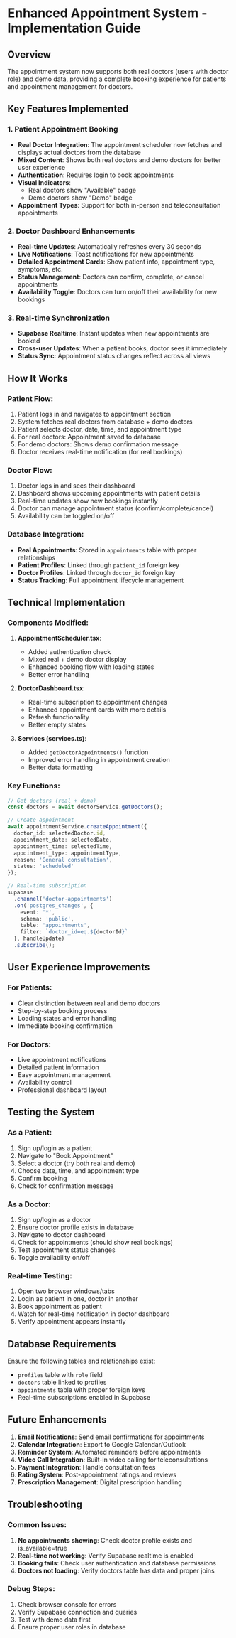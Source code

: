 # Enhanced Appointment System - Implementation Guide

## Overview
The appointment system now supports both real doctors (users with doctor role) and demo data, providing a complete booking experience for patients and appointment management for doctors.

## Key Features Implemented

### 1. Patient Appointment Booking
- **Real Doctor Integration**: The appointment scheduler now fetches and displays actual doctors from the database
- **Mixed Content**: Shows both real doctors and demo doctors for better user experience
- **Authentication**: Requires login to book appointments
- **Visual Indicators**: 
  - Real doctors show "Available" badge
  - Demo doctors show "Demo" badge
- **Appointment Types**: Support for both in-person and teleconsultation appointments

### 2. Doctor Dashboard Enhancements
- **Real-time Updates**: Automatically refreshes every 30 seconds
- **Live Notifications**: Toast notifications for new appointments
- **Detailed Appointment Cards**: Show patient info, appointment type, symptoms, etc.
- **Status Management**: Doctors can confirm, complete, or cancel appointments
- **Availability Toggle**: Doctors can turn on/off their availability for new bookings

### 3. Real-time Synchronization
- **Supabase Realtime**: Instant updates when new appointments are booked
- **Cross-user Updates**: When a patient books, doctor sees it immediately
- **Status Sync**: Appointment status changes reflect across all views

## How It Works

### Patient Flow:
1. Patient logs in and navigates to appointment section
2. System fetches real doctors from database + demo doctors
3. Patient selects doctor, date, time, and appointment type
4. For real doctors: Appointment saved to database
5. For demo doctors: Shows demo confirmation message
6. Doctor receives real-time notification (for real bookings)

### Doctor Flow:
1. Doctor logs in and sees their dashboard
2. Dashboard shows upcoming appointments with patient details
3. Real-time updates show new bookings instantly
4. Doctor can manage appointment status (confirm/complete/cancel)
5. Availability can be toggled on/off

### Database Integration:
- **Real Appointments**: Stored in `appointments` table with proper relationships
- **Patient Profiles**: Linked through `patient_id` foreign key
- **Doctor Profiles**: Linked through `doctor_id` foreign key
- **Status Tracking**: Full appointment lifecycle management

## Technical Implementation

### Components Modified:
1. **AppointmentScheduler.tsx**:
   - Added authentication check
   - Mixed real + demo doctor display
   - Enhanced booking flow with loading states
   - Better error handling

2. **DoctorDashboard.tsx**:
   - Real-time subscription to appointment changes
   - Enhanced appointment cards with more details
   - Refresh functionality
   - Better empty states

3. **Services (services.ts)**:
   - Added `getDoctorAppointments()` function
   - Improved error handling in appointment creation
   - Better data formatting

### Key Functions:

```typescript
// Get doctors (real + demo)
const doctors = await doctorService.getDoctors();

// Create appointment
await appointmentService.createAppointment({
  doctor_id: selectedDoctor.id,
  appointment_date: selectedDate,
  appointment_time: selectedTime,
  appointment_type: appointmentType,
  reason: 'General consultation',
  status: 'scheduled'
});

// Real-time subscription
supabase
  .channel('doctor-appointments')
  .on('postgres_changes', {
    event: '*',
    schema: 'public',
    table: 'appointments',
    filter: `doctor_id=eq.${doctorId}`
  }, handleUpdate)
  .subscribe();
```

## User Experience Improvements

### For Patients:
- Clear distinction between real and demo doctors
- Step-by-step booking process
- Loading states and error handling
- Immediate booking confirmation

### For Doctors:
- Live appointment notifications
- Detailed patient information
- Easy appointment management
- Availability control
- Professional dashboard layout

## Testing the System

### As a Patient:
1. Sign up/login as a patient
2. Navigate to "Book Appointment"
3. Select a doctor (try both real and demo)
4. Choose date, time, and appointment type
5. Confirm booking
6. Check for confirmation message

### As a Doctor:
1. Sign up/login as a doctor
2. Ensure doctor profile exists in database
3. Navigate to doctor dashboard
4. Check for appointments (should show real bookings)
5. Test appointment status changes
6. Toggle availability on/off

### Real-time Testing:
1. Open two browser windows/tabs
2. Login as patient in one, doctor in another
3. Book appointment as patient
4. Watch for real-time notification in doctor dashboard
5. Verify appointment appears instantly

## Database Requirements

Ensure the following tables and relationships exist:
- `profiles` table with `role` field
- `doctors` table linked to profiles
- `appointments` table with proper foreign keys
- Real-time subscriptions enabled in Supabase

## Future Enhancements

1. **Email Notifications**: Send email confirmations for appointments
2. **Calendar Integration**: Export to Google Calendar/Outlook
3. **Reminder System**: Automated reminders before appointments
4. **Video Call Integration**: Built-in video calling for teleconsultations
5. **Payment Integration**: Handle consultation fees
6. **Rating System**: Post-appointment ratings and reviews
7. **Prescription Management**: Digital prescription handling

## Troubleshooting

### Common Issues:
1. **No appointments showing**: Check doctor profile exists and is_available=true
2. **Real-time not working**: Verify Supabase realtime is enabled
3. **Booking fails**: Check user authentication and database permissions
4. **Doctors not loading**: Verify doctors table has data and proper joins

### Debug Steps:
1. Check browser console for errors
2. Verify Supabase connection and queries
3. Test with demo data first
4. Ensure proper user roles in database
